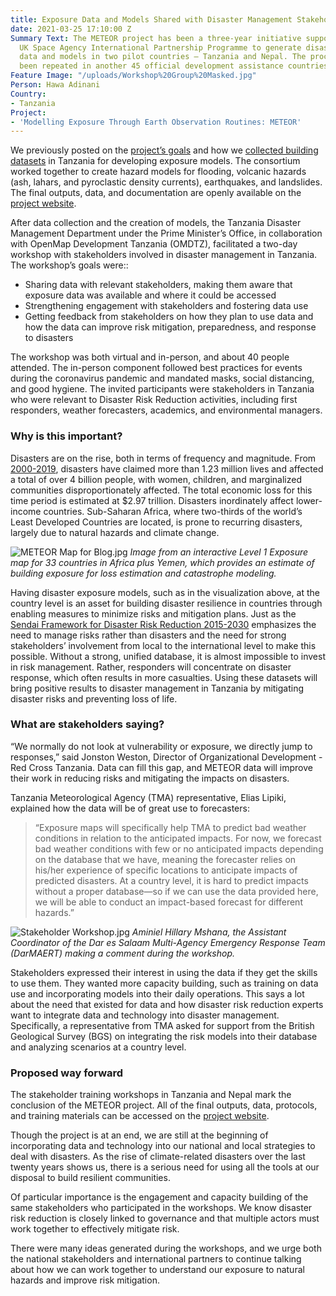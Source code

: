 ```yaml
---
title: Exposure Data and Models Shared with Disaster Management Stakeholders in Tanzania
date: 2021-03-25 17:10:00 Z
Summary Text: The METEOR project has been a three-year initiative supported by the
  UK Space Agency International Partnership Programme to generate disaster exposure
  data and models in two pilot countries — Tanzania and Nepal. The process has since
  been repeated in another 45 official development assistance countries.
Feature Image: "/uploads/Workshop%20Group%20Masked.jpg"
Person: Hawa Adinani
Country:
- Tanzania
Project:
- 'Modelling Exposure Through Earth Observation Routines: METEOR'
---
```


We previously posted on the [project’s goals](https://www.hotosm.org/updates/building-disaster-resilient-countries-slash-cities-through-open-spatial-data-and-exposure-analysis/) and how we [collected building datasets](https://www.hotosm.org/updates/collecting-building-data-sets-for-exposure-data-in-tanzania/) in Tanzania for developing exposure models. The consortium worked together to create hazard models for flooding, volcanic hazards (ash, lahars, and pyroclastic density currents), earthquakes, and landslides. The final outputs, data, and documentation are openly available on the [project website](https://meteor-project.org/data/). 

After data collection and the creation of models, the Tanzania Disaster Management Department under the Prime Minister’s Office, in collaboration with OpenMap Development Tanzania (OMDTZ), facilitated a two-day workshop with stakeholders involved in disaster management in Tanzania. The workshop’s goals were::
* Sharing data with relevant stakeholders, making them aware that exposure data was available and where it could be accessed
* Strengthening engagement with stakeholders and fostering data use
* Getting feedback from stakeholders on how they plan to use data and how the data can improve risk mitigation, preparedness, and response to disasters

The workshop was both virtual and in-person, and about 40 people attended. The in-person component followed best practices for events during the coronavirus pandemic and mandated masks, social distancing, and good hygiene. The invited participants were stakeholders in Tanzania who were relevant to Disaster Risk Reduction activities, including first responders, weather forecasters, academics, and environmental managers. 

### Why is this important?

Disasters are on the rise, both in terms of frequency and magnitude. From [2000-2019](https://sdg.iisd.org/news/undrr-report-calls-for-improved-governance-to-address-systemic-risk/), disasters have claimed more than 1.23 million lives and affected a total of over 4 billion people, with women, children, and marginalized communities disproportionately affected. The total economic loss for this time period is estimated at $2.97 trillion.  Disasters inordinately affect lower-income countries. Sub-Saharan Africa, where two-thirds of the world’s Least Developed Countries are located, is prone to recurring disasters, largely due to natural hazards and climate change.

![METEOR Map for Blog.jpg](/uploads/METEOR%20Map%20for%20Blog.jpg)
*Image from an interactive Level 1 Exposure map for 33 countries in Africa plus Yemen, which provides an estimate of building exposure for loss estimation and catastrophe modeling.*

Having disaster exposure models, such as in the visualization above, at the country level is an asset for building disaster resilience in countries through enabling measures to minimize risks and mitigation plans. Just as the [Sendai Framework for Disaster Risk Reduction 2015-2030](https://www.undrr.org/publication/sendai-framework-disaster-risk-reduction-2015-2030) emphasizes the need to manage risks rather than disasters and the need for strong stakeholders’ involvement from local to the international level to make this possible. Without a strong, unified database, it is almost impossible to invest in risk management. Rather, responders will concentrate on disaster response, which often results in more casualties. Using these datasets will bring positive results to disaster management in Tanzania by mitigating disaster risks and preventing loss of life.

### What are stakeholders saying?

“We normally do not look at vulnerability or exposure, we directly jump to responses,” said Jonston Weston, Director of Organizational Development - Red Cross Tanzania. Data can fill this gap, and METEOR data will improve their work in reducing risks and mitigating the impacts on disasters.

Tanzania Meteorological Agency (TMA) representative, Elias Lipiki, explained how the data will be of great use to forecasters: 

> “Exposure maps will specifically help TMA to predict bad weather conditions in relation to the anticipated impacts. For now, we forecast bad weather conditions with few or no anticipated impacts depending on the database that we have, meaning the forecaster relies on his/her experience of specific locations to anticipate impacts of predicted disasters. At a country level, it is hard to predict impacts without a proper database—so if we can use the data provided here, we will be able to conduct an impact-based forecast for different hazards.” 

![Stakeholder Workshop.jpg](/uploads/Stakeholder%20Workshop.jpg)
*Aminiel Hillary Mshana, the Assistant Coordinator of the Dar es Salaam Multi-Agency Emergency Response Team (DarMAERT) making a comment during the workshop.*

Stakeholders expressed their interest in using the data if they get the skills to use them. They wanted more capacity building, such as training on data use and incorporating models into their daily operations. This says a lot about the need that existed for data and how disaster risk reduction experts want to integrate data and technology into disaster management. Specifically, a representative from TMA asked for support from the British Geological Survey (BGS) on integrating the risk models into their database and analyzing scenarios at a country level.

### Proposed way forward

The stakeholder training workshops in Tanzania and Nepal mark the conclusion of the METEOR project. All of the final outputs, data, protocols, and training materials can be accessed on the [project website](https://meteor-project.org/). 

Though the project is at an end, we are still at the beginning of incorporating data and technology into our national and local strategies to deal with disasters. As the rise of climate-related disasters over the last twenty years shows us, there is a serious need for using all the tools at our disposal to build resilient communities. 

Of particular importance is the engagement and capacity building of the same stakeholders who participated in the workshops. We know disaster risk reduction is closely linked to governance and that multiple actors must work together to effectively mitigate risk.  

There were many ideas generated during the workshops, and we urge both the national stakeholders and international partners to continue talking about how we can work together to understand our exposure to natural hazards and improve risk mitigation. 
